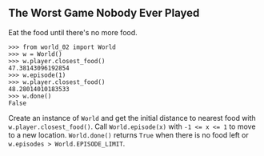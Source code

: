 The Worst Game Nobody Ever Played
---------------------------------

Eat the food until there's no more food.

```
>>> from world_02 import World
>>> w = World()
>>> w.player.closest_food()
47.38143096192854
>>> w.episode(1)
>>> w.player.closest_food()
48.28014010183533
>>> w.done()
False
```

Create an instance of `World` and get the initial distance to nearest food with `w.player.closest_food()`. Call `World.episode(x)` with `-1 <= x <= 1` to move to a new location. `World.done()` returns `True` when there is no food left or `w.episodes > World.EPISODE_LIMIT`.
